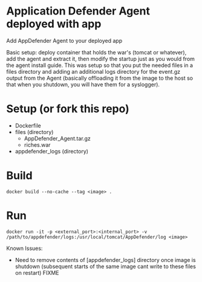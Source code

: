 # Application Defender Agent deployed with app
Add AppDefender Agent to your deployed app

Basic setup: deploy container that holds the war's (tomcat or whatever), add the agent and extract it, then modify the startup just as you would from the agent install guide. This was setup so that you put the needed files in a files directory and adding an additional logs directory for the event.gz output from the Agent (basically offloading it from the image to the host so that when you shutdown, you will have them for a syslogger).

# Setup (or fork this repo)
- Dockerfile
- files (directory)
  - AppDefender_Agent.tar.gz
  - riches.war
- appdefender_logs (directory)

# Build
```
docker build --no-cache --tag <image> .
```

# Run 
```
docker run -it -p <external_port>:<internal_port> -v /path/to/appdefender/logs:/usr/local/tomcat/AppDefender/log <image>
```

Known Issues:
- Need to remove contents of [appdefender_logs] directory once image is shutdown (subsequent starts of the same image cant write to these files on restart) FIXME
